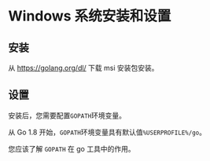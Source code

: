 # Windows 系统安装和设置

## 安装
从 https://golang.org/dl/ 下载 msi 安装包安装。

## 设置
安装后，您需要配置`GOPATH`环境变量。

从 Go 1.8 开始，`GOPATH`环境变量具有默认值`%USERPROFILE%/go`。

您应该了解 `GOPATH` 在 go 工具中的作用。